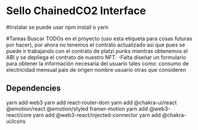 # Sello ChainedCO2 Interface
#Instalar
se puede usar npm install o yarn

#Tareas
Buscar TODOs en el proyecto (uso esta etiqueta para cosas futuras por hacer), por ahora no tenemos el contrato actualizado asi que pues se puede ir trabajando
con el contrato de platzi punks mientras obtenemos el ABI y se depliega el contrato de nuestro NFT.
-Falta diseñar un formulario para obtener la información necesaria del usuario tales como:
consumo de electricidad mensual
pais de origen
nombre usuario
otras que consideren

## Dependencies
yarn add web3
yarn add react-router-dom 
yarn add @chakra-ui/react @emotion/react @emotion/styled framer-motion
yarn add @web3-react/core
yarn add @web3-react/injected-connector
yarn add @chakra-ui/icons
